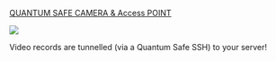 
<a href="https://www.2transfer.eu/iblocker/camera/Wireless-CAMERA.pdf">QUANTUM SAFE CAMERA 
& Access POINT</a>


![](https://www.2transfer.eu/iblocker/camera/NO2.JPG)

Video records are tunnelled (via a Quantum Safe SSH) to your server!
